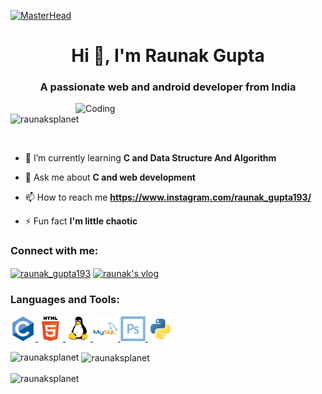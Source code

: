 [![MasterHead](https://free-template.co/wp-content/uploads/2022/03/1ab3dcce1711ccaf/anime-wallpaper-aesthetic-of-newyork.jpeg)](https://rishavchanda.io)
<h1 align="center">Hi 👋, I'm Raunak Gupta</h1>
<h3 align="center">A passionate web and android developer from India</h3>
<img align="right" alt="Coding" width="400" src="https://media.tenor.com/BqbIhT4Mb7cAAAAd/programmer-rounded-edges.gif">


<p align="left"> <img src="https://komarev.com/ghpvc/?username=raunaksplanet&label=Profile%20views&color=ffd500&style=flat" alt="raunaksplanet" /> </p>

<p align="left"> <a href="https://twitter.com/" target="blank"><img src="https://img.shields.io/twitter/follow/?logo=twitter&style=for-the-badge" alt="" /></a> </p>

- 🌱 I’m currently learning **C and Data Structure And Algorithm**

- 💬 Ask me about **C and web development**

- 📫 How to reach me **https://www.instagram.com/raunak_gupta193/**

- ⚡ Fun fact **I'm little chaotic**

<h3 align="left">Connect with me:</h3>
<p align="left">
<a href="https://instagram.com/raunak_gupta193" target="blank"><img align="center" src="https://raw.githubusercontent.com/rahuldkjain/github-profile-readme-generator/master/src/images/icons/Social/instagram.svg" alt="raunak_gupta193" height="30" width="40" /></a>
<a href="https://www.youtube.com/c/raunak's vlog" target="blank"><img align="center" src="https://raw.githubusercontent.com/rahuldkjain/github-profile-readme-generator/master/src/images/icons/Social/youtube.svg" alt="raunak's vlog" height="30" width="40" /></a>
</p>

<h3 align="left">Languages and Tools:</h3>
<p align="left"> <a href="https://www.cprogramming.com/" target="_blank" rel="noreferrer"> <img src="https://raw.githubusercontent.com/devicons/devicon/master/icons/c/c-original.svg" alt="c" width="40" height="40"/> </a> <a href="https://www.w3.org/html/" target="_blank" rel="noreferrer"> <img src="https://raw.githubusercontent.com/devicons/devicon/master/icons/html5/html5-original-wordmark.svg" alt="html5" width="40" height="40"/> </a> <a href="https://www.linux.org/" target="_blank" rel="noreferrer"> <img src="https://raw.githubusercontent.com/devicons/devicon/master/icons/linux/linux-original.svg" alt="linux" width="40" height="40"/> </a> <a href="https://www.mysql.com/" target="_blank" rel="noreferrer"> <img src="https://raw.githubusercontent.com/devicons/devicon/master/icons/mysql/mysql-original-wordmark.svg" alt="mysql" width="40" height="40"/> </a> <a href="https://www.photoshop.com/en" target="_blank" rel="noreferrer"> <img src="https://raw.githubusercontent.com/devicons/devicon/master/icons/photoshop/photoshop-line.svg" alt="photoshop" width="40" height="40"/> </a> <a href="https://www.python.org" target="_blank" rel="noreferrer"> <img src="https://raw.githubusercontent.com/devicons/devicon/master/icons/python/python-original.svg" alt="python" width="40" height="40"/> </a> </p>

<p><img align="left" src="https://github-readme-stats.vercel.app/api/top-langs?username=raunaksplanet&show_icons=true&locale=en&layout=compact" alt="raunaksplanet" /></p>

<p>&nbsp;<img align="center" src="https://github-readme-stats.vercel.app/api?username=raunaksplanet&show_icons=true&theme=dark&locale=en" alt="raunaksplanet" /></p>

<p><img align="center" src="https://github-readme-streak-stats.herokuapp.com/?user=raunaksplanet&theme=dark" alt="raunaksplanet" /></p>
